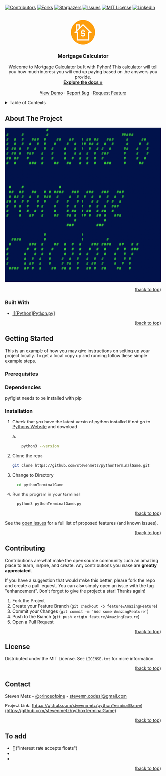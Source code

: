 <!-- Improved compatibility of back to top link: See: https://github.com/othneildrew/Best-README-Template/pull/73 -->
<a name="readme-top"></a>
<!--
*** Thanks for checking out the Best-README-Template. If you have a suggestion
*** that would make this better, please fork the repo and create a pull request
*** or simply open an issue with the tag "enhancement".
*** Don't forget to give the project a star!
*** Thanks again! Now go create something AMAZING! :D
-->

<!-- PROJECT SHIELDS -->
<!--
*** I'm using markdown "reference style" links for readability.
*** Reference links are enclosed in brackets [ ] instead of parentheses ( ).
*** See the bottom of this document for the declaration of the reference variables
*** for contributors-url, forks-url, etc. This is an optional, concise syntax you may use.
*** https://www.markdownguide.org/basic-syntax/#reference-style-links
-->
[![Contributors][contributors-shield]][contributors-url]
[![Forks][forks-shield]][forks-url]
[![Stargazers][stars-shield]][stars-url]
[![Issues][issues-shield]][issues-url]
[![MIT License][license-shield]][license-url]
[![LinkedIn][linkedin-shield]][linkedin-url]

<!-- PROJECT LOGO -->
<br />
<div align="center">
  <a href="https://github.com/stevenmetz/pythonTerminalGame">
    <img src="images/logo.png" alt="Logo" width="80" height="80">
  </a>

<h3 align="center">Mortgage Calculator</h3>

  <p align="center">
    Welcome to Mortgage Calculator built with Pyhon! This calculator will tell you how much interest you will end up paying based on the answers you provide.
    <br />
    <a href="https://github.com/stevenmetz/pythonTerminalGame"><strong>Explore the docs »</strong></a>
    <br />
    <br />
    <a href="https://github.com/stevenmetz/pythonTerminalGame">View Demo</a>
    ·
    <a href="https://github.com/stevenmetz/pythonTerminalGame/issues">Report Bug</a>
    ·
    <a href="https://github.com/stevenmetz/pythonTerminalGame/issues">Request Feature</a>
  </p>
</div>

<!-- TABLE OF CONTENTS -->
<details>
  <summary>Table of Contents</summary>
  <ol>
    <li>
      <a href="#about-the-project">About The Project</a>
      <ul>
        <li><a href="#built-with">Built With</a></li>
      </ul>
    </li>
    <li>
      <a href="#getting-started">Getting Started</a>
      <ul>
        <li><a href="#prerequisites">Prerequisites</a></li>
        <li><a href="#installation">Installation</a></li>
      </ul>
    </li>
    <li><a href="#usage">Usage</a></li>
    <li><a href="#roadmap">Roadmap</a></li>
    <li><a href="#contributing">Contributing</a></li>
    <li><a href="#license">License</a></li>
    <li><a href="#contact">Contact</a></li>
    <li><a href="#acknowledgments">Acknowledgments</a></li>
  </ol>
</details>

<!-- ABOUT THE PROJECT -->
## About The Project

[![Product Name Screen Shot][product-screenshot]](https://example.com)

<p align="right">(<a href="#readme-top">back to top</a>)</p>

### Built With

* [![[Python]Python.py]][Python-url]

<p align="right">(<a href="#readme-top">back to top</a>)</p>

<!-- GETTING STARTED -->
## Getting Started

This is an example of how you may give instructions on setting up your project locally.
To get a local copy up and running follow these simple example steps.

### Prerequisites

### Dependencies

  pyfiglet needs to be installed with pip

### Installation

1. Check that you have the latest versin of python installed if not go to [Pythons Website][Python-url] and download
  
    a.

      ```zsh
          python3 --version
      ```

2. Clone the repo

   ```sh
   git clone https://github.com/stevenmetz/pythonTerminalGame.git
   ```

3. Change to Directory

    ```sh
      cd pythonTerminalGame
    ```

4. Run the program in your terminal

    ```zsh
      python3 pythonTerminalGame.py
    ```

<p align="right">(<a href="#readme-top">back to top</a>)</p>

<!-- USAGE EXAMPLES -->

See the [open issues](https://github.com/stevenmetz/pythonTerminalGame/issues) for a full list of proposed features (and known issues).

<p align="right">(<a href="#readme-top">back to top</a>)</p>

<!-- CONTRIBUTING -->
## Contributing

Contributions are what make the open source community such an amazing place to learn, inspire, and create. Any contributions you make are **greatly appreciated**.

If you have a suggestion that would make this better, please fork the repo and create a pull request. You can also simply open an issue with the tag "enhancement".
Don't forget to give the project a star! Thanks again!

1. Fork the Project
2. Create your Feature Branch (`git checkout -b feature/AmazingFeature`)
3. Commit your Changes (`git commit -m 'Add some AmazingFeature'`)
4. Push to the Branch (`git push origin feature/AmazingFeature`)
5. Open a Pull Request

<p align="right">(<a href="#readme-top">back to top</a>)</p>

<!-- LICENSE -->
## License

Distributed under the MIT License. See `LICENSE.txt` for more information.

<p align="right">(<a href="#readme-top">back to top</a>)</p>

<!-- CONTACT -->
## Contact

Steven Metz - [@princeofpine](https://threads.net/princeofpine) - <stevenm.codesl@gmail.com>

Project Link: [https://github.com/stevenmetz/pythonTerminalGame](https://github.com/stevenmetz/pythonTerminalGame)

<p align="right">(<a href="#readme-top">back to top</a>)</p>

<!-- ACKNOWLEDGMENTS -->
## To add

* []("interest rate accepts floats")
* []()
* []()

<p align="right">(<a href="#readme-top">back to top</a>)</p>

<!-- MARKDOWN LINKS & IMAGES -->
<!-- https://www.markdownguide.org/basic-syntax/#reference-style-links -->
[contributors-shield]: https://img.shields.io/github/contributors/stevenmetz/pythonTerminalGame.svg?style=for-the-badge
[contributors-url]: https://github.com/stevenmetz/pythonTerminalGame/graphs/contributors
[forks-shield]: https://img.shields.io/github/forks/stevenmetz/pythonTerminalGame.svg?style=for-the-badge
[forks-url]: https://github.com/stevenmetz/pythonTerminalGame/network/members
[stars-shield]: https://img.shields.io/github/stars/stevenmetz/pythonTerminalGame.svg?style=for-the-badge
[stars-url]: https://github.com/stevenmetz/pythonTerminalGame/stargazers
[issues-shield]: https://img.shields.io/github/issues/stevenmetz/pythonTerminalGame.svg?style=for-the-badge
[issues-url]: https://github.com/stevenmetz/pythonTerminalGame/issues
[license-shield]: https://img.shields.io/github/license/stevenmetz/pythonTerminalGame.svg?style=for-the-badge
[license-url]: https://github.com/stevenmetz/pythonTerminalGame/blob/master/LICENSE.txt
[linkedin-shield]: https://img.shields.io/badge/-LinkedIn-black.svg?style=for-the-badge&logo=linkedin&colorB=555
[linkedin-url]: https://linkedin.com/in/steven-metz
[product-screenshot]: images/screenshot.png
[Python-url]: https://www.python.org/
